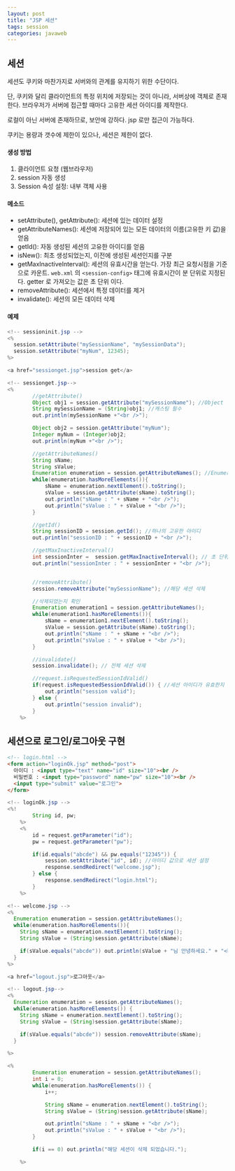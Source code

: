 ```yaml
---
layout: post
title: "JSP 세션"
tags: session
categories: javaweb
---
```


## 세션

세션도 쿠키와 마찬가지로 서버와의 관계를 유지하기 위한 수단이다.

단, 쿠키와 달리 클라이언트의 특정 위치에 저장되는 것이 아니라, 서버상에 객체로 존재한다. 브라우저가 서버에 접근할 때마다 고유한 세션 아이디를 제작한다.

로컬이 아닌 서버에 존재하므로, 보안에 강하다. jsp 로만 접근이 가능하다.

쿠키는 용량과 갯수에 제한이 있으나, 세션은 제한이 없다.



#### 생성 방법

1. 클라이언트 요청 (웹브라우저)
2. session 자동 생성
3. Session 속성 설정: 내부 객체 사용

#### 메소드

* setAttribute(), getAttribute(): 세션에 있는 데이터 설정
* getAttributeNames(): 세션에 저장되어 있는 모든 데이터의 이름(고유한 키 값)을 얻음
* getId(): 자동 생성된 세션의 고유한 아이디를 얻음
* isNew(): 최초 생성되었는지, 이전에 생성된 세션인지를 구분
* getMaxInactiveInterval(): 세션의 유효시간을 얻는다. 가장 최근 요청시점을 기준으로 카운트. `web.xml` 의 `<session-config>` 태그에 유효시간이 분 단위로 지정된다. getter 로 가져오는 값은 초 단위 이다.
* removeAttribute(): 세션에서 특정 데이터를 제거
* invalidate(): 세션의 모든 데이터 삭제

#### 예제

```java
<!-- sessioninit.jsp -->
<%
  session.setAttribute("mySessionName", "mySessionData");
  session.setAttribute("myNum", 12345);
%>

<a href="sessionget.jsp">session get</a>
```

```java
<!-- sessionget.jsp-->
<%
		//getAttribute()
		Object obj1 = session.getAttribute("mySessionName"); //Object
		String mySessionName = (String)obj1; //캐스팅 필수
		out.println(mySessionName +"<br />");

		Object obj2 = session.getAttribute("myNum");
		Integer myNum = (Integer)obj2;
		out.println(myNum +"<br />");

		//getAttributeNames()
		String sName;
		String sValue;
		Enumeration enumeration = session.getAttributeNames(); //Enumeration
		while(enumeration.hasMoreElements()){
			sName = enumeration.nextElement().toString();
			sValue = session.getAttribute(sName).toString();
			out.println("sName : " + sName + "<br />");
			out.println("sValue : " + sValue + "<br />");
		}

		//getId()
		String sessionID = session.getId(); //하나의 고유한 아이디
		out.println("sessionID : " + sessionID + "<br />");

		//getMaxInactiveInterval()
		int sessionInter =  session.getMaxInactiveInterval(); // 초 단위
		out.println("sessionInter : " + sessionInter + "<br />");


		//removeAttribute()
		session.removeAttribute("mySessionName"); //해당 세션 삭제

		//삭제되었는지 확인
		Enumeration enumeration1 = session.getAttributeNames();
		while(enumeration1.hasMoreElements()){
			sName = enumeration1.nextElement().toString();
			sValue = session.getAttribute(sName).toString();
			out.println("sName : " + sName + "<br />");
			out.println("sValue : " + sValue + "<br />");
		}

		//invalidate()		
		session.invalidate(); // 전체 세션 삭제

		//request.isRequestedSessionIdValid()
		if(request.isRequestedSessionIdValid()) { //세션 아이디가 유효한지
			out.println("session valid");
		} else {
			out.println("session invalid");
		}
	%>
```

## 세션으로 로그인/로그아웃 구현

```html
<!-- login.html -->
<form action="loginOk.jsp" method="post">
  아이디 : <input type="text" name="id" size="10"><br />
  비밀번호 : <input type="password" name="pw" size="10"><br />
  <input type="submit" value="로그인">
</form>
```
```java
<!-- loginOk.jsp -->
<%!
		String id, pw;
	%>
	<%
		id = request.getParameter("id");
		pw = request.getParameter("pw");

		if(id.equals("abcde") && pw.equals("12345")) {
			session.setAttribute("id", id); //아이디 값으로 세션 설정
			response.sendRedirect("welcome.jsp");
		} else {
			response.sendRedirect("login.html");
		}
	%>
```
```java
<!-- welcome.jsp -->
<%
  Enumeration enumeration = session.getAttributeNames();
  while(enumeration.hasMoreElements()){
    String sName = enumeration.nextElement().toString();
    String sValue = (String)session.getAttribute(sName);

    if(sValue.equals("abcde")) out.println(sValue + "님 안녕하세요." + "<br />");
  }
%>

<a href="logout.jsp">로그아웃</a>
```

```java
<!-- logout.jsp-->
<%
  Enumeration enumeration = session.getAttributeNames();
  while(enumeration.hasMoreElements()) {
    String sName = enumeration.nextElement().toString();
    String sValue = (String)session.getAttribute(sName);

    if(sValue.equals("abcde")) session.removeAttribute(sName);
  }

%>

<%
		Enumeration enumeration = session.getAttributeNames();
		int i = 0;
		while(enumeration.hasMoreElements()) {
			i++;

			String sName = enumeration.nextElement().toString();
			String sValue = (String)session.getAttribute(sName);

			out.println("sName : " + sName + "<br />");
			out.println("sValue : " + sValue + "<br />");
		}

		if(i == 0) out.println("해당 세션이 삭제 되었습니다.");

	%>

```
